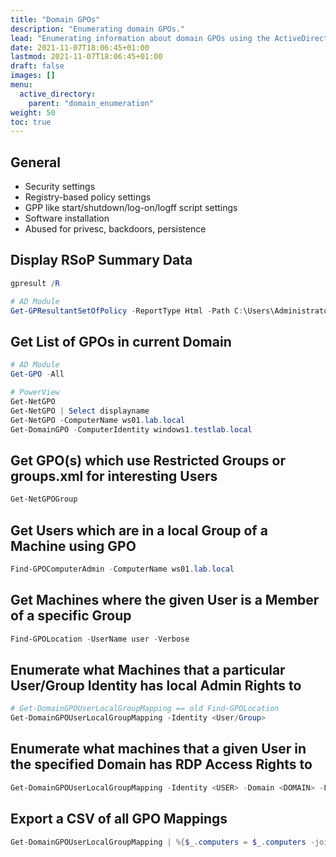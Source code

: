 ```yaml
---
title: "Domain GPOs"
description: "Enumerating domain GPOs."
lead: "Enumerating information about domain GPOs using the ActiveDirectory PowerShell module and PowerView."
date: 2021-11-07T18:06:45+01:00
lastmod: 2021-11-07T18:06:45+01:00
draft: false
images: []
menu: 
  active_directory:
    parent: "domain_enumeration"
weight: 50
toc: true
---
```


## General

- Security settings
- Registry-based policy settings
- GPP like start/shutdown/log-on/logff script settings
- Software installation
- Abused for privesc, backdoors, persistence

## Display RSoP Summary Data

```powershell
gpresult /R

# AD Module
Get-GPResultantSetOfPolicy -ReportType Html -Path C:\Users\Administrator\report.html
```

## Get List of GPOs in current Domain

```powershell
# AD Module
Get-GPO -All

# PowerView
Get-NetGPO
Get-NetGPO | Select displayname
Get-NetGPO -ComputerName ws01.lab.local
Get-DomainGPO -ComputerIdentity windows1.testlab.local
```

## Get GPO(s) which use Restricted Groups or groups.xml for interesting Users

```powershell
Get-NetGPOGroup
```

## Get Users which are in a local Group of a Machine using GPO

```powershell
Find-GPOComputerAdmin -ComputerName ws01.lab.local
```

## Get Machines where the given User is a Member of a specific Group

```powershell
Find-GPOLocation -UserName user -Verbose
```

## Enumerate what Machines that a particular User/Group Identity has local Admin Rights to

```powershell
# Get-DomainGPOUserLocalGroupMapping == old Find-GPOLocation
Get-DomainGPOUserLocalGroupMapping -Identity <User/Group>
```

## Enumerate what machines that a given User in the specified Domain has RDP Access Rights to

```powershell
Get-DomainGPOUserLocalGroupMapping -Identity <USER> -Domain <DOMAIN> -LocalGroup RDP
```

## Export a CSV of all GPO Mappings

```powershell
Get-DomainGPOUserLocalGroupMapping | %{$_.computers = $_.computers -join ", "; $_} | Export-CSV -NoTypeInformation gpo_map.csv
```
